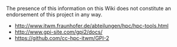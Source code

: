The presence of this information on this Wiki does not constitute an endorsement of this project in any way.

* http://www.itwm.fraunhofer.de/abteilungen/hpc/hpc-tools.html
* http://www.gpi-site.com/gpi2/docs/
* https://github.com/cc-hpc-itwm/GPI-2
